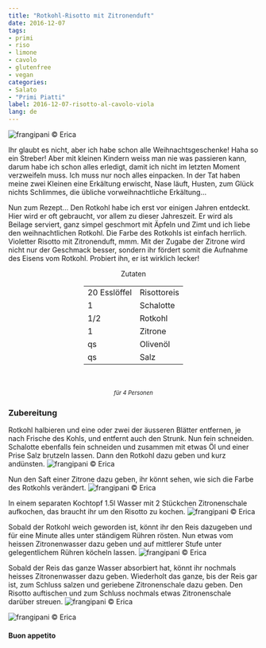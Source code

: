 ```yaml
---
title: "Rotkohl-Risotto mit Zitronenduft"
date: 2016-12-07
tags:
- primi
- riso
- limone
- cavolo
- glutenfree
- vegan
categories:
- Salato
- "Primi Piatti"
label: 2016-12-07-risotto-al-cavolo-viola
lang: de
---
```

![](../2016-12-07-risotto-al-cavolo-viola-profumato-al-limone/header.jpg "frangipani © Erica")

Ihr glaubt es nicht, aber ich habe schon alle Weihnachtsgeschenke! Haha so ein Streber! Aber mit kleinen Kindern weiss man nie was passieren kann, darum habe ich schon alles erledigt, damit ich nicht im letzten Moment verzweifeln muss. Ich muss nur noch alles einpacken. In der Tat haben meine zwei Kleinen eine Erkältung erwischt, Nase läuft, Husten, zum Glück nichts Schlimmes, die übliche vorweihnachtliche Erkältung...

Nun zum Rezept... Den Rotkohl habe ich erst vor einigen Jahren entdeckt. Hier wird er oft gebraucht, vor allem zu dieser Jahreszeit. Er wird als Beilage serviert, ganz simpel geschmort mit Äpfeln und Zimt und ich liebe den weihnachtlichen Rotkohl. Die Farbe des Rotkohls ist einfach herrlich. Violetter Risotto mit Zitronenduft, mmm. Mit der Zugabe der Zitrone wird nicht nur der Geschmack besser, sondern ihr fördert somit die Aufnahme des Eisens vom Rotkohl. Probiert ihn, er ist wirklich lecker!

<div id="wrapper" style="text-align: center">
  <div id="yourdiv" style="display: inline-block;">
    <div class="ingredients">
      <div class="ingredients-title">Zutaten</div>
      <table>
        <tbody>
          <tr>
            <td>20 Esslöffel</td>
            <td>Risottoreis</td>
          </tr>
          <tr>
            <td>1</td>
            <td>Schalotte</td>
          </tr>
          <tr>
            <td>1/2</td>
            <td>Rotkohl</td>
          </tr>
          <tr>
            <td>1</td>
            <td>Zitrone</td>
          </tr>
          <tr>
            <td>qs</td>
            <td>Olivenöl</td>
          </tr>
          <tr>
            <td>qs</td>
            <td>Salz</td>
          </tr>
        </tbody>
      </table>
      <br></br>
      <i class="pull-right" style="font-size: 80%;">für 4 Personen</i>
    </div>
  </div>
</div>


<h3>
  <font color="grey">
    <i class="fa fa-cogs"></i>
  </font> Zubereitung
</h3>

Rotkohl halbieren und eine oder zwei der äusseren Blätter entfernen, je nach Frische des Kohls, und entfernt auch den Strunk. Nun fein schneiden. Schalotte ebenfalls fein schneiden und zusammen mit etwas Öl und einer Prise Salz brutzeln lassen. Dann den Rotkohl dazu geben und kurz andünsten.
![](../2016-12-07-risotto-al-cavolo-viola-profumato-al-limone/cavolo1.jpg "frangipani © Erica")

Nun den Saft einer Zitrone dazu geben, ihr könnt sehen, wie sich die Farbe des Rotkohls verändert.
![](../2016-12-07-risotto-al-cavolo-viola-profumato-al-limone/cavolo2.jpg "frangipani © Erica")

In einem separaten Kochtopf 1.5l Wasser mit 2 Stückchen Zitronenschale aufkochen, das braucht ihr um den Risotto zu kochen.
![](../2016-12-07-risotto-al-cavolo-viola-profumato-al-limone/acqua.jpg "frangipani © Erica")

Sobald der Rotkohl weich geworden ist, könnt ihr den Reis dazugeben und für eine Minute alles unter ständigem Rühren rösten. Nun etwas vom heissen Zitronenwasser dazu geben und auf mittlerer Stufe unter gelegentlichem Rühren köcheln lassen.
![](../2016-12-07-risotto-al-cavolo-viola-profumato-al-limone/riso.jpg "frangipani © Erica")

Sobald der Reis das ganze Wasser absorbiert hat, könnt ihr nochmals heisses Zitronenwasser dazu geben. Wiederholt das ganze, bis der Reis gar ist, zum Schluss salzen und geriebene Zitronenschale dazu geben. Den Risotto auftischen und zum Schluss nochmals etwas Zitronenschale darüber streuen.
![](../2016-12-07-risotto-al-cavolo-viola-profumato-al-limone/risultato1.jpg "frangipani © Erica")

![](../2016-12-07-risotto-al-cavolo-viola-profumato-al-limone/risultato2.jpg "frangipani © Erica")

<h4>Buon appetito
  <font color="red">
    <i class="fa fa-smile-o"></i>
  </font>
</h4>
